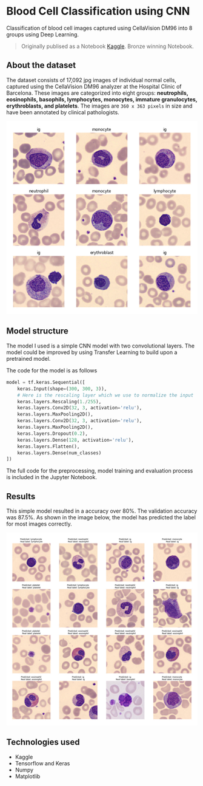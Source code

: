 # Blood Cell Classification using CNN
Classification of blood cell images captured using CellaVision DM96 into 8 groups using Deep Learning.

> Originally publised as a Notebook [Kaggle](https://www.kaggle.com/code/devnithw/classifying-blood-cells-using-cnn).
> Bronze winning Notebook.

## About the dataset
The dataset consists of 17,092 jpg images of individual normal cells, captured using the CellaVision DM96 analyzer at the Hospital Clinic of Barcelona. These images are categorized into eight groups: **neutrophils, eosinophils, basophils, lymphocytes, monocytes, immature granulocytes, erythroblasts, and platelets**. The images are `360 x 363 pixels` in size and have been annotated by clinical pathologists.

![sample images](sample_images/samples.jpg)

## Model structure
The model I used is a simple CNN model with two convolutional layers. The model could be improved by using Transfer Learning to build upon a pretrained model.

The code for the model is as follows

```python
model = tf.keras.Sequential([
    keras.Input(shape=(300, 300, 3)),
    # Here is the rescaling layer which we use to normalize the input
    keras.layers.Rescaling(1./255),
    keras.layers.Conv2D(32, 3, activation='relu'),
    keras.layers.MaxPooling2D(),
    keras.layers.Conv2D(32, 3, activation='relu'),
    keras.layers.MaxPooling2D(),
    keras.layers.Dropout(0.2),
    keras.layers.Dense(128, activation='relu'),
    keras.layers.Flatten(),
    keras.layers.Dense(num_classes)
])
```

The full code for the preprocessing, model training and evaluation process is included in the Jupyter Notebook.

## Results

This simple model resulted in a accuracy over 80%. The validation accuracy was 87.5%. As shown in the image below, the model has predicted the label for most images correctly.

![classified images](sample_images/classified.jpg)

## Technologies used
- Kaggle
- Tensorflow and Keras
- Numpy
- Matplotlib